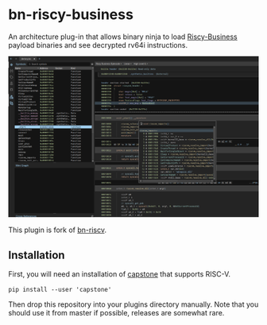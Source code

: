 # bn-riscy-business

An architecture plug-in that allows binary ninja to load [Riscy-Business](https://github.com/thesecretclub/riscy-business/tree/master) payload binaries and see decrypted rv64i instructions.

![](resources/example.png)

This plugin is fork of [bn-riscv](https://github.com/uni-due-syssec/bn-riscv). 


## Installation

First, you will need an installation of [capstone](https://github.com/aquynh/capstone) that supports RISC-V.

```
pip install --user 'capstone'
```

Then drop this repository into your plugins directory manually. Note that you should use it from master if possible, releases are somewhat rare.